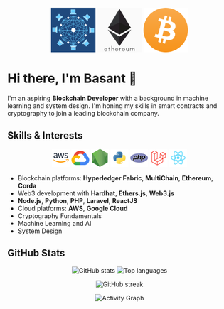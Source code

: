 <p align="center">
  <img src="https://raw.githubusercontent.com/github/explore/main/topics/blockchain/blockchain.png" width="100" alt="Blockchain" />
  <img src="https://raw.githubusercontent.com/github/explore/main/topics/ethereum/ethereum.png" width="100" alt="Ethereum" />
  <img src="https://raw.githubusercontent.com/github/explore/main/topics/bitcoin/bitcoin.png" width="100" alt="Bitcoin" />
</p>

# Hi there, I'm Basant 👋

I'm an aspiring **Blockchain Developer** with a background in machine learning and system design. I'm honing my skills in smart contracts and cryptography to join a leading blockchain company.

## Skills & Interests

<p align="center">
  <img src="https://raw.githubusercontent.com/github/explore/main/topics/aws/aws.png" width="40" alt="AWS" />
  <img src="https://raw.githubusercontent.com/github/explore/main/topics/google-cloud/google-cloud.png" width="40" alt="Google Cloud" />
  <img src="https://raw.githubusercontent.com/github/explore/main/topics/nodejs/nodejs.png" width="40" alt="Node.js" />
  <img src="https://raw.githubusercontent.com/github/explore/main/topics/python/python.png" width="40" alt="Python" />
  <img src="https://raw.githubusercontent.com/github/explore/main/topics/php/php.png" width="40" alt="PHP" />
  <img src="https://raw.githubusercontent.com/github/explore/main/topics/laravel/laravel.png" width="40" alt="Laravel" />
  <img src="https://raw.githubusercontent.com/github/explore/main/topics/react/react.png" width="40" alt="ReactJS" />
</p>

- Blockchain platforms: **Hyperledger Fabric**, **MultiChain**, **Ethereum**, **Corda**
- Web3 development with **Hardhat**, **Ethers.js**, **Web3.js**
- **Node.js**, **Python**, **PHP**, **Laravel**, **ReactJS**
- Cloud platforms: **AWS**, **Google Cloud**
- Cryptography Fundamentals
- Machine Learning and AI
- System Design

## GitHub Stats

<p align="center">
  <img src="https://github-readme-stats.vercel.app/api?username=basantsd&show_icons=true&theme=merko" alt="GitHub stats" height="150" />
  <img src="https://github-readme-stats.vercel.app/api/top-langs/?username=basantsd&layout=compact&theme=merko" alt="Top languages" height="150" />
</p>

<p align="center">
  <img src="https://github-readme-streak-stats.herokuapp.com/?user=basantsd&theme=merko" alt="GitHub streak" height="150" />
</p>

<p align="center">
  <img src="https://github-readme-activity-graph.vercel.app/graph?username=basantsd&theme=github-compact" alt="Activity Graph" />

</p>

<!---
basantsd/basantsd is a ✨ special ✨ repository because its `README.md` (this file) appears on your GitHub profile.
You can click the Preview link to take a look at your changes.
-->
